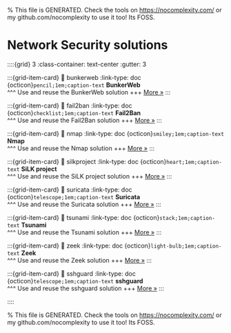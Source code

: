 
% This file is GENERATED. Check the tools on https://nocomplexity.com/ or my github.com/nocomplexity to use it too! Its FOSS. 

# Network Security solutions 
::::{grid} 3
:class-container: text-center
:gutter: 3 

:::{grid-item-card}
:link: bunkerweb
:link-type: doc
{octicon}`pencil;1em;caption-text` **BunkerWeb**        
^^^
Use and reuse the BunkerWeb solution
+++
[More »](bunkerweb)
:::

:::{grid-item-card}
:link: fail2ban
:link-type: doc
{octicon}`checklist;1em;caption-text` **Fail2Ban**        
^^^
Use and reuse the Fail2Ban solution
+++
[More »](fail2ban)
:::

:::{grid-item-card}
:link: nmap
:link-type: doc
{octicon}`smiley;1em;caption-text` **Nmap**        
^^^
Use and reuse the Nmap solution
+++
[More »](nmap)
:::

:::{grid-item-card}
:link: silkproject
:link-type: doc
{octicon}`heart;1em;caption-text` **SiLK project**        
^^^
Use and reuse the SiLK project solution
+++
[More »](silkproject)
:::

:::{grid-item-card}
:link: suricata
:link-type: doc
{octicon}`telescope;1em;caption-text` **Suricata**        
^^^
Use and reuse the Suricata solution
+++
[More »](suricata)
:::

:::{grid-item-card}
:link: tsunami
:link-type: doc
{octicon}`stack;1em;caption-text` **Tsunami**        
^^^
Use and reuse the Tsunami solution
+++
[More »](tsunami)
:::

:::{grid-item-card}
:link: zeek
:link-type: doc
{octicon}`light-bulb;1em;caption-text` **Zeek**        
^^^
Use and reuse the Zeek solution
+++
[More »](zeek)
:::

:::{grid-item-card}
:link: sshguard
:link-type: doc
{octicon}`telescope;1em;caption-text` **sshguard**        
^^^
Use and reuse the sshguard solution
+++
[More »](sshguard)
:::

::::


% This file is GENERATED. Check the tools on https://nocomplexity.com/ or my github.com/nocomplexity to use it too! Its FOSS. 

